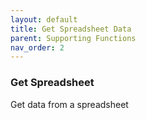 ```yaml
---
layout: default
title: Get Spreadsheet Data
parent: Supporting Functions
nav_order: 2
---
```


### Get Spreadsheet

Get data from a spreadsheet